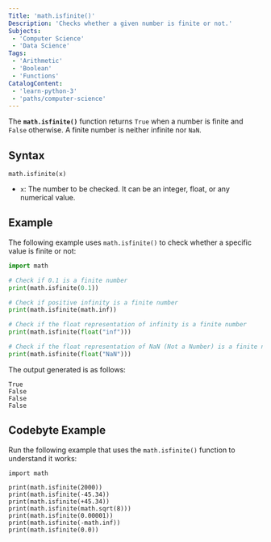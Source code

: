```yaml
---
Title: 'math.isfinite()'
Description: 'Checks whether a given number is finite or not.'
Subjects:
 - 'Computer Science'
 - 'Data Science'
Tags:
 - 'Arithmetic'
 - 'Boolean'
 - 'Functions'
CatalogContent:
 - 'learn-python-3'
 - 'paths/computer-science'
---
```


The **`math.isfinite()`** function returns `True` when a number is finite and `False` otherwise. A finite number is neither infinite nor `NaN`. 

## Syntax

```psuedo
math.isfinite(x)
```

- `x`: The number to be checked. It can be an integer, float, or any numerical value.

## Example

The following example uses `math.isfinite()` to check whether a specific value is finite or not:

```py
import math

# Check if 0.1 is a finite number
print(math.isfinite(0.1))  

# Check if positive infinity is a finite number
print(math.isfinite(math.inf))  

# Check if the float representation of infinity is a finite number
print(math.isfinite(float("inf")))  

# Check if the float representation of NaN (Not a Number) is a finite number
print(math.isfinite(float("NaN"))) 
```

The output generated is as follows:

```shell
True
False
False
False
```

## Codebyte Example

Run the following example that uses the `math.isfinite()` function to understand it works:

```codebyte/python
import math

print(math.isfinite(2000))
print(math.isfinite(-45.34))
print(math.isfinite(+45.34))
print(math.isfinite(math.sqrt(8)))
print(math.isfinite(0.00001))
print(math.isfinite(-math.inf))
print(math.isfinite(0.0))
```
